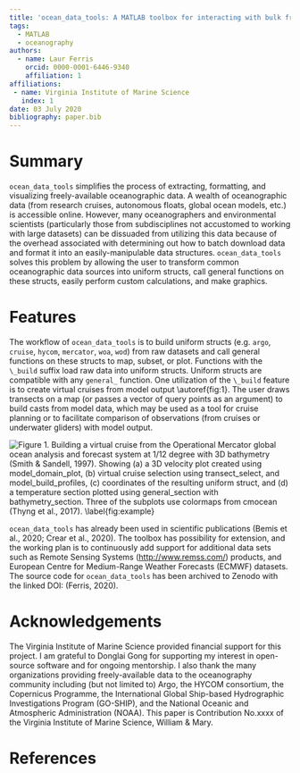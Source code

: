 ```yaml
---
title: 'ocean_data_tools: A MATLAB toolbox for interacting with bulk freely-available oceanographic data'
tags:
  - MATLAB
  - oceanography
authors:
  - name: Laur Ferris
    orcid: 0000-0001-6446-9340
    affiliation: 1
affiliations:
 - name: Virginia Institute of Marine Science
   index: 1
date: 03 July 2020
bibliography: paper.bib
---
```


# Summary

``ocean_data_tools`` simplifies the process of extracting, formatting, and 
visualizing freely-available oceanographic data. A wealth of oceanographic 
data (from research cruises, autonomous floats, global ocean models, etc.)
is accessible online. However, many oceanographers and environmental 
scientists (particularly those from subdisciplines not accustomed to working
with large datasets) can be dissuaded from utilizing this data because of the
overhead associated with determining out how to batch download data and 
format it into an easily-manipulable data structures. ``ocean_data_tools``
solves this problem by allowing the user to transform common oceanographic 
data sources into uniform structs, call general functions on these structs, 
easily perform custom calculations, and make graphics.

# Features

The workflow of ``ocean_data_tools`` is to build uniform structs (e.g. ``argo``,
``cruise``, ``hycom``, ``mercator``, ``woa``, ``wod``) from raw datasets and 
call general functions on these structs to map, subset, or plot. Functions with 
the ``\_build`` suffix load raw data into uniform structs. Uniform structs are 
compatible with any ``general_`` function. One utilization of the ``\_build`` 
feature is to create virtual cruises from model output \autoref{fig:1}. The user 
draws transects on a map (or passes a vector of query points as an argument) to
build casts from model data, which may be used as a tool for cruise planning or to 
facilitate comparison of observations (from cruises or underwater gliders) with 
model output. 

![Figure 1. Building a virtual cruise from the Operational Mercator global ocean
analysis and forecast system at 1/12 degree with 3D bathymetry (Smith & Sandell,
1997). Showing (a) a 3D velocity plot created using ``model_domain_plot``, (b) 
virtual cruise selection using ``transect_select``, and ``model_build_profiles``, 
(c) coordinates of the resulting uniform struct, and (d) a temperature section 
plotted using ``general_section`` with ``bathymetry_section``. Three of the 
subplots use colormaps from cmocean (Thyng et al., 2017). \label{fig:example}](figure.png)

``ocean_data_tools`` has already been used in scientific publications (Bemis et 
al., 2020; Crear et al., 2020). The toolbox has possibility for extension, and
the working plan is to continuously add support for additional data sets such as 
Remote Sensing Systems (http://www.remss.com/) products, and European Centre for 
Medium-Range Weather Forecasts (ECMWF) datasets. The source code for 
``ocean_data_tools`` has been archived to Zenodo with the linked DOI: (Ferris, 2020).

# Acknowledgements

The Virginia Institute of Marine Science provided financial support for this project.
I am grateful to Donglai Gong for supporting my interest in open-source software and 
for ongoing mentorship. I also thank the many organizations providing freely-available
data to the oceanography community including (but not limited to) Argo, the HYCOM 
consortium, the Copernicus Programme, the International Global Ship-based Hydrographic
Investigations Program (GO-SHIP), and the National Oceanic and Atmospheric Administration
(NOAA). This paper is Contribution No.xxxx of the Virginia Institute of Marine Science,
William & Mary.

# References
